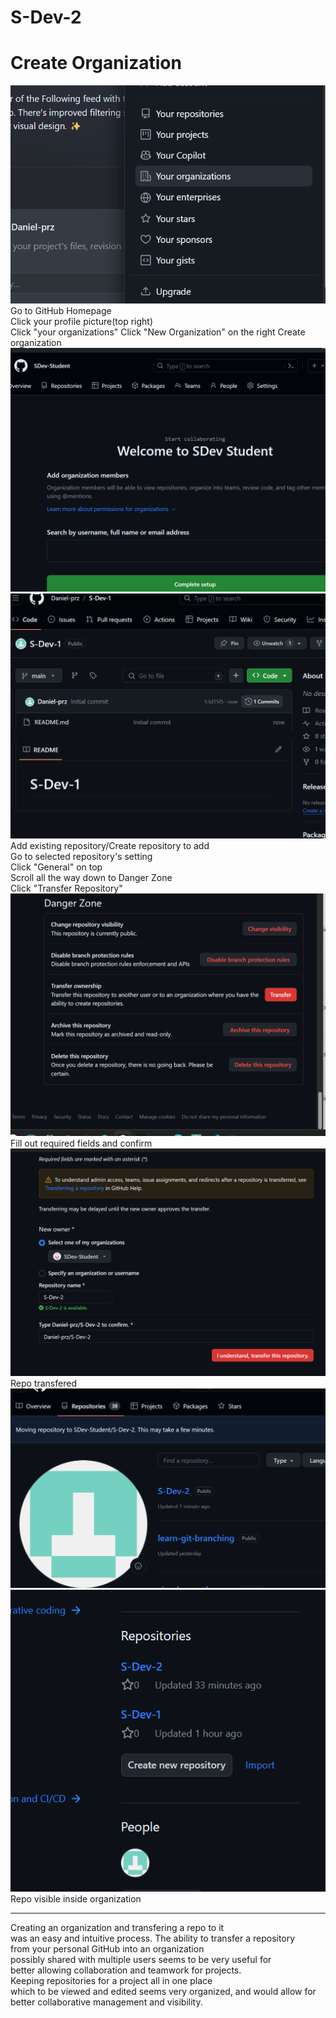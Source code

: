# S-Dev-2

# Create Organization

![Your organizations](<Screenshot 2024-02-23 213123.png>)
Go to GitHub Homepage  
Click your profile picture(top right)  
Click "your organizations"
Click "New Organization" on the right
Create organization
![Created Organization](<Screenshot 2024-02-23 212218.png>)
![Created Repo](<Screenshot 2024-02-23 212346.png>)
Add existing repository/Create repository to add  
Go to selected repository's setting  
Click "General" on top  
Scroll all the way down to Danger Zone  
Click "Transfer Repository"  
![Transfer Repo](<Screenshot 2024-02-23 212929.png>)
Fill out required fields and confirm
![Confirm Transfer](<Screenshot 2024-02-23 213021.png>)
Repo transfered
![Repo Transfered](<Screenshot 2024-02-23 213050.png>)
![Repo in organization](<Screenshot 2024-02-23 222524.png>)
Repo visible inside organization

---

Creating an organization and transfering a repo to it  
was an easy and intuitive process. The ability to transfer a repository  
from your personal GitHub into an organization  
possibly shared with multiple users seems to be very useful for  
better allowing collaboration and teamwork for projects.  
Keeping repositories for a project all in one place  
which to be viewed and edited seems very organized,
and would allow for better collaborative management and visibility.
